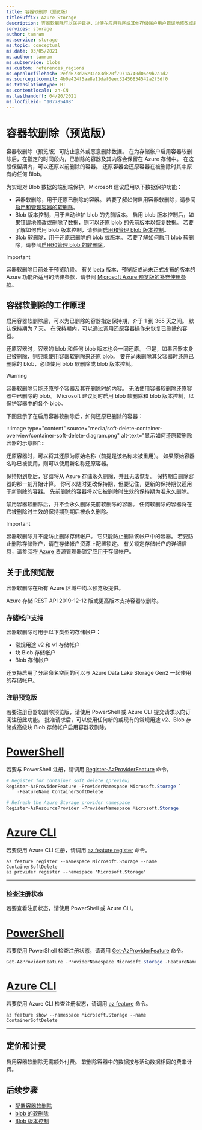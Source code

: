 ```yaml
---
title: 容器软删除（预览版）
titleSuffix: Azure Storage
description: 容器软删除可以保护数据，以便在应用程序或其他存储帐户用户错误地修改或删除数据后可以更轻松地恢复数据。
services: storage
author: tamram
ms.service: storage
ms.topic: conceptual
ms.date: 03/05/2021
ms.author: tamram
ms.subservice: blobs
ms.custom: references_regions
ms.openlocfilehash: 2efd673d26231e83d820f7971a740d06e9b2a1d2
ms.sourcegitcommit: 4b0e424f5aa8a11daf0eec32456854542a2f5df0
ms.translationtype: HT
ms.contentlocale: zh-CN
ms.lasthandoff: 04/20/2021
ms.locfileid: "107785408"
---
```

# <a name="soft-delete-for-containers-preview"></a>容器软删除（预览版）

容器软删除（预览版）可防止意外或恶意删除数据。 在为存储帐户启用容器软删除后，在指定的时间段内，已删除的容器及其内容会保留在 Azure 存储中。 在这段保留期内，可以还原以前删除的容器。 还原容器会还原容器在被删除时其中原有的任何 Blob。

为实现对 Blob 数据的端到端保护，Microsoft 建议启用以下数据保护功能：

- 容器软删除，用于还原已删除的容器。 若要了解如何启用容器软删除，请参阅[启用和管理容器的软删除](soft-delete-container-enable.md)。
- Blob 版本控制，用于自动维护 blob 的先前版本。 启用 blob 版本控制后，如果错误地修改或删除了数据，则可以还原 blob 的先前版本以恢复数据。 若要了解如何启用 blob 版本控制，请参阅[启用和管理 blob 版本控制](versioning-enable.md)。
- Blob 软删除，用于还原已删除的 blob 或版本。 若要了解如何启用 blob 软删除，请参阅[启用和管理 blob 的软删除](soft-delete-blob-enable.md)。

> [!IMPORTANT]
> 容器软删除目前处于预览阶段。 有关 beta 版本、预览版或尚未正式发布的版本的 Azure 功能所适用的法律条款，请参阅 [Microsoft Azure 预览版的补充使用条款](https://azure.microsoft.com/support/legal/preview-supplemental-terms/)。

## <a name="how-container-soft-delete-works"></a>容器软删除的工作原理

启用容器软删除后，可以为已删除的容器指定保持期，介于 1 到 365 天之间。 默认保持期为 7 天。 在保持期内，可以通过调用还原容器操作来恢复已删除的容器。

还原容器时，容器的 blob 和任何 blob 版本也会一同还原。 但是，如果容器本身已被删除，则只能使用容器软删除来还原 blob。 要在尚未删除其父容器时还原已删除的 blob，必须使用 blob 软删除或 blob 版本控制。

> [!WARNING]
> 容器软删除只能还原整个容器及其在删除时的内容。 无法使用容器软删除还原容器中已删除的 blob。 Microsoft 建议同时启用 blob 软删除和 blob 版本控制，以保护容器中的各个 blob。

下图显示了在启用容器软删除后，如何还原已删除的容器：

:::image type="content" source="media/soft-delete-container-overview/container-soft-delete-diagram.png" alt-text="显示如何还原软删除容器的示意图":::

还原容器时，可以将其还原为原始名称（前提是该名称未被重用）。 如果原始容器名称已被使用，则可以使用新名称还原容器。

保持期到期后，容器将从 Azure 存储永久删除，并且无法恢复。 保持期自删除容器的那一刻开始计算。 你可以随时更改保持期，但要记住，更新的保持期仅适用于新删除的容器。 先前删除的容器将以它被删除时生效的保持期为准永久删除。

禁用容器软删除后，并不会永久删除先前软删除的容器。 任何软删除的容器将在它被删除时生效的保持期到期后被永久删除。

> [!IMPORTANT]
> 容器软删除并不能防止删除存储帐户。 它只能防止删除该帐户中的容器。 若要防止删除存储账户，请在存储帐户资源上配置锁定。 有关锁定存储帐户的详细信息，请参阅[将 Azure 资源管理器锁定应用于存储帐户](../common/lock-account-resource.md)。

## <a name="about-the-preview"></a>关于此预览版

容器软删除在所有 Azure 区域中均以预览版提供。

Azure 存储 REST API 2019-12-12 版或更高版本支持容器软删除。

### <a name="storage-account-support"></a>存储帐户支持

容器软删除可用于以下类型的存储帐户：

- 常规用途 v2 和 v1 存储帐户
- 块 Blob 存储帐户
- Blob 存储帐户

还支持启用了分层命名空间的可以与 Azure Data Lake Storage Gen2 一起使用的存储帐户。

### <a name="register-for-the-preview"></a>注册预览版

若要注册容器软删除预览版，请使用 PowerShell 或 Azure CLI 提交请求以向订阅注册此功能。 批准请求后，可以使用任何新的或现有的常规用途 v2、Blob 存储或高级块 Blob 存储帐户启用容器软删除。

# <a name="powershell"></a>[PowerShell](#tab/powershell)

若要与 PowerShell 注册，请调用 [Register-AzProviderFeature](/powershell/module/az.resources/register-azproviderfeature) 命令。

```powershell
# Register for container soft delete (preview)
Register-AzProviderFeature -ProviderNamespace Microsoft.Storage `
    -FeatureName ContainerSoftDelete

# Refresh the Azure Storage provider namespace
Register-AzResourceProvider -ProviderNamespace Microsoft.Storage
```

# <a name="azure-cli"></a>[Azure CLI](#tab/azure-cli)

若要使用 Azure CLI 注册，请调用 [az feature register](/cli/azure/feature#az_feature_register) 命令。

```azurecli
az feature register --namespace Microsoft.Storage --name ContainerSoftDelete
az provider register --namespace 'Microsoft.Storage'
```

---

### <a name="check-the-status-of-your-registration"></a>检查注册状态

若要查看注册状态，请使用 PowerShell 或 Azure CLI。

# <a name="powershell"></a>[PowerShell](#tab/powershell)

若要使用 PowerShell 检查注册状态，请调用 [Get-AzProviderFeature](/powershell/module/az.resources/get-azproviderfeature) 命令。

```powershell
Get-AzProviderFeature -ProviderNamespace Microsoft.Storage -FeatureName ContainerSoftDelete
```

# <a name="azure-cli"></a>[Azure CLI](#tab/azure-cli)

若要使用 Azure CLI 检查注册状态，请调用 [az feature](/cli/azure/feature#az_feature_show) 命令。

```azurecli
az feature show --namespace Microsoft.Storage --name ContainerSoftDelete
```

---

## <a name="pricing-and-billing"></a>定价和计费

启用容器软删除无需额外付费。 软删除容器中的数据按与活动数据相同的费率计费。

## <a name="next-steps"></a>后续步骤

- [配置容器软删除](soft-delete-container-enable.md)
- [blob 的软删除](soft-delete-blob-overview.md)
- [Blob 版本控制](versioning-overview.md)
